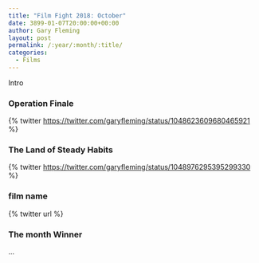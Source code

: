 ```yaml
---
title: "Film Fight 2018: October"
date: 3899-01-07T20:00:00+00:00
author: Gary Fleming
layout: post
permalink: /:year/:month/:title/
categories:
  - Films
---
```


Intro

### Operation Finale

{% twitter https://twitter.com/garyfleming/status/1048623609680465921 %}

### The Land of Steady Habits

{% twitter https://twitter.com/garyfleming/status/1048976295395299330 %}

### film name

{% twitter url %}


### The month Winner

...
